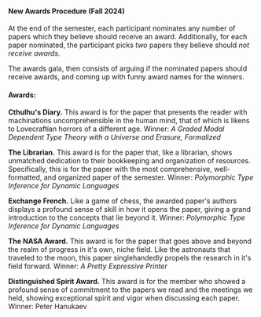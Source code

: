 #### New Awards Procedure (Fall 2024)

At the end of the semester, each participant nominates any number
of papers which they believe should receive an award.
Additionally, for each paper nominated, the participant picks *two* papers
they believe should *not receive awards*.

The awards gala, then consists of arguing if the nominated papers
should receive awards, and coming up with funny award names for the winners.

#### Awards:

**Cthulhu's Diary.** This award is for the paper that presents the
reader with machinations uncomprehensible in the human mind, that of
which is likens to Lovecraftian horrors of a different age.  Winner:
*A Graded Modal Dependent Type Theory with a Universe and Erasure,
Formalized*

**The Librarian.** This award is for the paper that, like a librarian,
shows unmatched dedication to their bookkeeping and organization of
resources. Specifically, this is for the paper with the most
comprehensive, well-formatted, and organized paper of the semester.
Winner: *Polymorphic Type Inference for Dynamic Languages*

**Exchange French.** Like a game of chess, the awarded paper's authors
displays a profound sense of skill in how it opens the paper, giving a
grand introduction to the concepts that lie beyond it.  Winner:
*Polymorphic Type Inference for Dynamic Languages*

**The NASA Award.** This award is for the paper that goes above and
beyond the realm of progress in it's own, niche field. Like the
astronauts that traveled to the moon, this paper singlehandedly
propels the research in it's field forward.  Winner: *A Pretty
Expressive Printer*

**Distinguished Spirit Award.** This award is for the member who
showed a profound sense of commitment to the papers we read and the
meetings we held, showing exceptional spirit and vigor when discussing
each paper.  Winner: Peter Hanukaev
